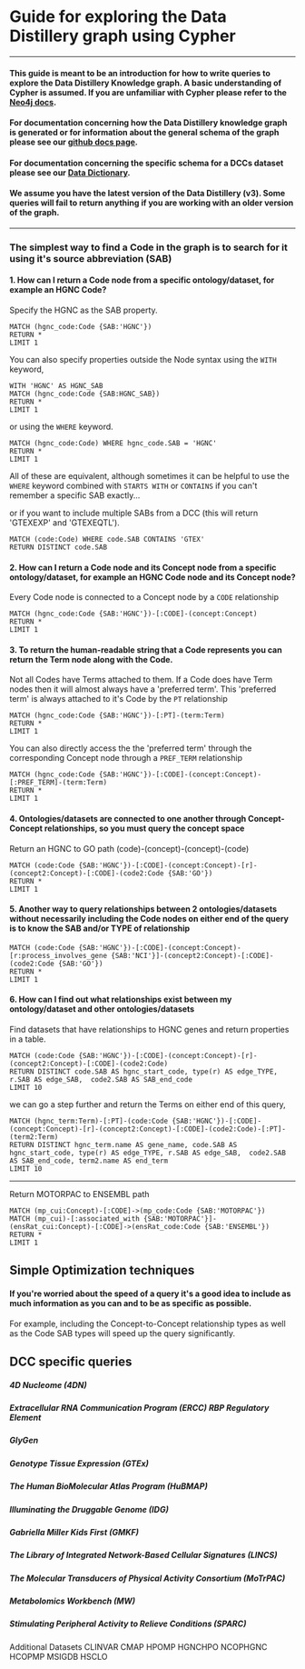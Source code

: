 # Guide for exploring the Data Distillery graph using Cypher
--------
#### This guide is meant to be an introduction for how to write queries to explore the Data Distillery Knowledge graph. A basic understanding of Cypher is assumed. If you are unfamiliar with Cypher please refer to the [Neo4j docs](https://neo4j.com/developer/cypher/). 

#### For documentation concerning how the Data Distillery knowledge graph is generated or for information about the general schema of the graph please see our [github docs page](https://ubkg.docs.xconsortia.org).
#### For documentation concerning the specific schema for a DCCs dataset please see our [Data Dictionary](https://docs.google.com/document/d/1ubKqkQb40rC7jKRxY9z-SxtsdKqRNZg3Nvds8SpTIbM/edit).

#### We assume you have the latest version of the Data Distillery (v3). Some queries will fail to return anything if you are working with an older version of the graph.
--------


### The simplest way to find a Code in the graph is to search for it using it's source abbreviation (SAB)

#### 1. How can I return a Code node from a specific ontology/dataset, for example an HGNC Code?
Specify the HGNC as the SAB property.
```cypher
MATCH (hgnc_code:Code {SAB:'HGNC'})
RETURN * 
LIMIT 1
```

You can also specify properties outside the Node syntax using the `WITH` keyword,
```cypher
WITH 'HGNC' AS HGNC_SAB
MATCH (hgnc_code:Code {SAB:HGNC_SAB})
RETURN * 
LIMIT 1
```
or using the `WHERE` keyword.

```cypher
MATCH (hgnc_code:Code) WHERE hgnc_code.SAB = 'HGNC'
RETURN * 
LIMIT 1
```

All of these are equivalent, although sometimes it can be helpful to use the `WHERE` keyword combined with `STARTS WITH` or `CONTAINS` if you can't remember a specific SAB exactly...


or if you want to include multiple SABs from a DCC (this will return 'GTEXEXP' and 'GTEXEQTL').
```cypher
MATCH (code:Code) WHERE code.SAB CONTAINS 'GTEX'
RETURN DISTINCT code.SAB
```


#### 2. How can I return a Code node and its Concept node from a specific ontology/dataset, for example an HGNC Code node and its Concept node?
Every Code node is connected to a Concept node by a `CODE` relationship
```cypher
MATCH (hgnc_code:Code {SAB:'HGNC'})-[:CODE]-(concept:Concept)
RETURN * 
LIMIT 1
```

#### 3. To return the human-readable string that a Code represents you can return the Term node along with the Code. 
Not all Codes have Terms attached to them. If a Code does have Term nodes then it will almost always have a 'preferred term'. This 'preferred term' is always attached to it's Code by the `PT` relationship

```cypher
MATCH (hgnc_code:Code {SAB:'HGNC'})-[:PT]-(term:Term)
RETURN * 
LIMIT 1
```

You can also directly access the the 'preferred term' through the corresponding Concept node through a `PREF_TERM` relationship
```cypher
MATCH (hgnc_code:Code {SAB:'HGNC'})-[:CODE]-(concept:Concept)-[:PREF_TERM]-(term:Term)
RETURN * 
LIMIT 1
```

#### 4. Ontologies/datasets are connected to one another through Concept-Concept relationships, so you must query the concept space
Return an HGNC to GO path (code)-(concept)-(concept)-(code)
```cypher
MATCH (code:Code {SAB:'HGNC'})-[:CODE]-(concept:Concept)-[r]-(concept2:Concept)-[:CODE]-(code2:Code {SAB:'GO'})
RETURN * 
LIMIT 1
```


#### 5. Another way to query relationships between 2 ontologies/datasets without necessarily including the Code nodes on either end of the query is to know the SAB and/or TYPE of relationship 

```cypher
MATCH (code:Code {SAB:'HGNC'})-[:CODE]-(concept:Concept)-[r:process_involves_gene {SAB:'NCI'}]-(concept2:Concept)-[:CODE]-(code2:Code {SAB:'GO'})
RETURN * 
LIMIT 1
```


#### 6. How can I find out what relationships exist between my ontology/dataset and other ontologies/datasets
Find datasets that have relationships to HGNC genes and return properties in a table.
```cypher
MATCH (code:Code {SAB:'HGNC'})-[:CODE]-(concept:Concept)-[r]-(concept2:Concept)-[:CODE]-(code2:Code)
RETURN DISTINCT code.SAB AS hgnc_start_code, type(r) AS edge_TYPE, r.SAB AS edge_SAB,  code2.SAB AS SAB_end_code
LIMIT 10
```

we can go a step further and return the Terms on either end of this query,

```cypher
MATCH (hgnc_term:Term)-[:PT]-(code:Code {SAB:'HGNC'})-[:CODE]-(concept:Concept)-[r]-(concept2:Concept)-[:CODE]-(code2:Code)-[:PT]-(term2:Term)
RETURN DISTINCT hgnc_term.name AS gene_name, code.SAB AS hgnc_start_code, type(r) AS edge_TYPE, r.SAB AS edge_SAB,  code2.SAB AS SAB_end_code, term2.name AS end_term
LIMIT 10
```

---------------------------
Return MOTORPAC to ENSEMBL path
```cypher
MATCH (mp_cui:Concept)-[:CODE]->(mp_code:Code {SAB:'MOTORPAC'}) 
MATCH (mp_cui)-[:associated_with {SAB:'MOTORPAC'}]-(ensRat_cui:Concept)-[:CODE]->(ensRat_code:Code {SAB:'ENSEMBL'})
RETURN *
LIMIT 1
```


## Simple Optimization techniques

#### If you're worried about the speed of a query it's a good idea to include as much information as you can and to be as specific as possible.
For example, including the Concept-to-Concept relationship types as well as the Code SAB types will speed up the query significantly.



## DCC specific queries



##### 4D Nucleome (4DN)	

##### Extracellular RNA Communication Program (ERCC)	RBP	 Regulatory Element	

##### GlyGen	

##### Genotype Tissue Expression (GTEx)	

##### The Human BioMolecular Atlas Program (HuBMAP)

##### Illuminating the Druggable Genome (IDG)	

##### Gabriella Miller Kids First (GMKF)	

##### The Library of Integrated Network-Based Cellular Signatures (LINCS)	

##### The Molecular Transducers of Physical Activity Consortium (MoTrPAC)	

##### Metabolomics Workbench (MW)	

##### Stimulating Peripheral Activity to Relieve Conditions (SPARC)	






Additional Datasets	
CLINVAR	
CMAP
HPOMP
HGNCHPO	
NCOPHGNC
HCOPMP
MSIGDB
HSCLO







